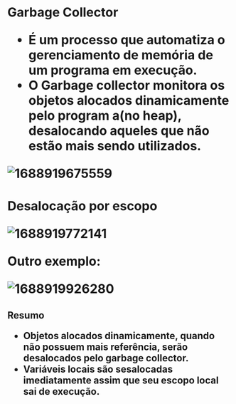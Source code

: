 <h1> Garbage Collector

* É um processo que automatiza o gerenciamento de memória de um programa em execução.
* O Garbage collector monitora os objetos alocados dinamicamente pelo program a(no heap), desalocando aqueles que não estão mais sendo utilizados.

![1688919675559](image/doc_Desalocaçaodememoria-garbagecollectoreescopolocal/1688919675559.png)

<h1> Desalocação por escopo

![1688919772141](image/doc_Desalocaçaodememoria-garbagecollectoreescopolocal/1688919772141.png)

**Outro exemplo:**

![1688919926280](image/doc_Desalocaçaodememoria-garbagecollectoreescopolocal/1688919926280.png)

<h2> Resumo

* Objetos alocados dinamicamente, quando não possuem mais referência, serão desalocados pelo garbage collector.
* Variáveis locais são sesalocadas imediatamente assim que seu escopo local sai de execução.
